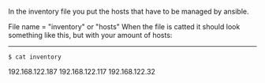 In the inventory file you put the hosts that have to be managed by ansible. 

File name = "inventory" or "hosts"
When the file is catted it should look something like this, but with your amount of hosts:

------------------
`$ cat inventory`

192.168.122.187
192.168.122.117
192.168.122.32